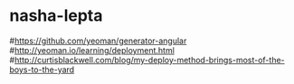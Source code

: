 # nasha-lepta

#https://github.com/yeoman/generator-angular
#http://yeoman.io/learning/deployment.html
#http://curtisblackwell.com/blog/my-deploy-method-brings-most-of-the-boys-to-the-yard

